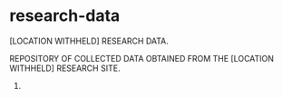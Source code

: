 # research-data
[LOCATION WITHHELD] RESEARCH DATA.

REPOSITORY OF COLLECTED DATA OBTAINED FROM THE [LOCATION WITHHELD] RESEARCH SITE.

1.
